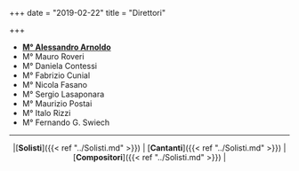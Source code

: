 +++
date = "2019-02-22"
title = "Direttori"

+++

* [**M° Alessandro Arnoldo**](http://www.circuitomusica.it/alessandroarnoldo)
* M° Mauro Roveri
* M° Daniela Contessi
* M° Fabrizio Cunial
* M° Nicola Fasano
* M° Sergio Lasaponara
* M° Maurizio Postai
* M° Italo Rizzi
* M° Fernando G. Swiech

---
<center>

|[**Solisti**]({{< ref "../Solisti.md" >}}) | [**Cantanti**]({{< ref "../Solisti.md" >}}) | [**Compositori**]({{< ref "../Solisti.md" >}}) |

</center>